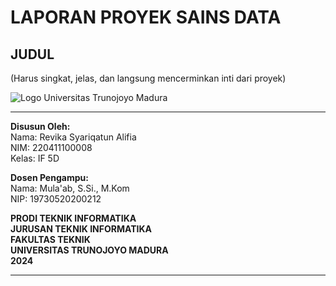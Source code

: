 # LAPORAN PROYEK SAINS DATA

## JUDUL
(Harus singkat, jelas, dan langsung mencerminkan inti dari proyek)

![Logo Universitas Trunojoyo Madura](./logo2.png)

---

**Disusun Oleh:**  
Nama: Revika Syariqatun Alifia  
NIM: 220411100008  
Kelas: IF 5D  

**Dosen Pengampu:**  
Nama: Mula'ab, S.Si., M.Kom  
NIP: 19730520200212  

**PRODI TEKNIK INFORMATIKA**  
**JURUSAN TEKNIK INFORMATIKA**  
**FAKULTAS TEKNIK**  
**UNIVERSITAS TRUNOJOYO MADURA**  
**2024**

---

```{tableofcontents}
